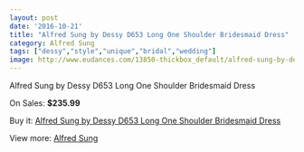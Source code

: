```yaml
---
layout: post
date: '2016-10-21'
title: "Alfred Sung by Dessy D653 Long One Shoulder Bridesmaid Dress"
category: Alfred Sung
tags: ["dessy","style","unique","bridal","wedding"]
image: http://www.eudances.com/13850-thickbox_default/alfred-sung-by-dessy-d653-long-one-shoulder-bridesmaid-dress.jpg
---
```

Alfred Sung by Dessy D653 Long One Shoulder Bridesmaid Dress

On Sales: **$235.99**
<a href="https://www.eudances.com/en/alfred-sung/4161-alfred-sung-by-dessy-d653-long-one-shoulder-bridesmaid-dress.html"><amp-img layout="responsive" width="600" height="600" src="//www.eudances.com/13850-thickbox_default/alfred-sung-by-dessy-d653-long-one-shoulder-bridesmaid-dress.jpg" alt="Alfred Sung by Dessy D653 Long One Shoulder Bridesmaid Dress 0" /></a>
<a href="https://www.eudances.com/en/alfred-sung/4161-alfred-sung-by-dessy-d653-long-one-shoulder-bridesmaid-dress.html"><amp-img layout="responsive" width="600" height="600" src="//www.eudances.com/13851-thickbox_default/alfred-sung-by-dessy-d653-long-one-shoulder-bridesmaid-dress.jpg" alt="Alfred Sung by Dessy D653 Long One Shoulder Bridesmaid Dress 1" /></a>
<a href="https://www.eudances.com/en/alfred-sung/4161-alfred-sung-by-dessy-d653-long-one-shoulder-bridesmaid-dress.html"><amp-img layout="responsive" width="600" height="600" src="//www.eudances.com/13852-thickbox_default/alfred-sung-by-dessy-d653-long-one-shoulder-bridesmaid-dress.jpg" alt="Alfred Sung by Dessy D653 Long One Shoulder Bridesmaid Dress 2" /></a>
<a href="https://www.eudances.com/en/alfred-sung/4161-alfred-sung-by-dessy-d653-long-one-shoulder-bridesmaid-dress.html"><amp-img layout="responsive" width="600" height="600" src="//www.eudances.com/13853-thickbox_default/alfred-sung-by-dessy-d653-long-one-shoulder-bridesmaid-dress.jpg" alt="Alfred Sung by Dessy D653 Long One Shoulder Bridesmaid Dress 3" /></a>

Buy it: [Alfred Sung by Dessy D653 Long One Shoulder Bridesmaid Dress](https://www.eudances.com/en/alfred-sung/4161-alfred-sung-by-dessy-d653-long-one-shoulder-bridesmaid-dress.html "Alfred Sung by Dessy D653 Long One Shoulder Bridesmaid Dress")

View more: [Alfred Sung](https://www.eudances.com/en/52-alfred-sung "Alfred Sung")